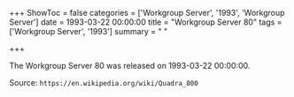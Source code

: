 +++
ShowToc = false
categories = ['Workgroup Server', '1993', 'Workgroup Server']
date = 1993-03-22 00:00:00
title = "Workgroup Server 80"
tags = ['Workgroup Server', '1993']
summary = " "

+++

The Workgroup Server 80 was released on 1993-03-22 00:00:00.

Source: `https://en.wikipedia.org/wiki/Quadra_800`
